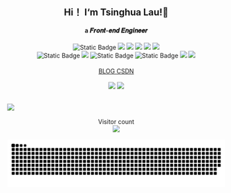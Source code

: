 ## <div align="center">Hi！ I‘m Tsinghua Lau!👋 </div>

#### <div align="center">a 𝑭𝒓𝒐𝒏𝒕-𝒆𝒏𝒅 𝑬𝒏𝒈𝒊𝒏𝒆𝒆𝒓</div>

<div align="center">
 <img alt="Static Badge" src="https://img.shields.io/badge/unocss-%2398c032?logo=unocss">
  <img src="https://img.shields.io/badge/-JavaScript-f6da1c?style=flat&logo=javascript&logoColor=white">
  <img src="https://img.shields.io/badge/-TypeScript-2b6dbf?style=flat&logo=typescript&logoColor=white">
  <img src="https://img.shields.io/badge/-Vue-46b882?style=flat&logo=vue.js&logoColor=white">
  <img src="https://img.shields.io/badge/-React-00b4ce?style=flat&logo=react&logoColor=white">
  <img src="https://img.shields.io/badge/-Node.js-3C873A?style=flat&logo=Node.js&logoColor=white">
</div>
<div align="center">
  <img alt="Static Badge" src="https://img.shields.io/badge/Gulp-%234ca286?logo=gulp">
  <img src="https://img.shields.io/badge/-Webpack-%232C3A42?style=flat-square&logo=webpack">
  <img alt="Static Badge" src="https://img.shields.io/badge/Vite-%23212122?logo=vite">
  <img alt="Static Badge" src="https://img.shields.io/badge/Vtest-%235e2cb0?logo=vitest">
  <img src="https://img.shields.io/badge/-Git-ee462c?style=flat&logo=git&logoColor=white">
  <img src="https://img.shields.io/badge/-ESLint-%234B32C3?style=flat-square&logo=eslint">
</div>

#### 
<div align="center">
<a href="https://tsinghua-lau.github.io/forDocs/" target="_blank"> BLOG </a>
<a href="https://blog.csdn.net/gentleman_hua" target="_blank"> CSDN </a>
</div>

<br/>

<div align="center">
     <img align="" height="137px" src="https://github-readme-stats.vercel.app/api?username=tsinghua-lau&hide_title=true&hide_border=true&show_icons=true&include_all_commits=true&line_height=21&bg_color=0,EC6C6C,FFD479,FFFC79,73FA79&theme=graywhite" />
     <img align="" height="137px" src="https://github-readme-stats.vercel.app/api/top-langs/?username=tsinghua-lau&hide_title=true&hide_border=true&layout=compact&bg_color=0,73FA79,73FDFF,D783FF&theme=graywhite&locale=cn&card_width=240" />
</div >


<br/>

![](https://activity-graph.herokuapp.com/graph?username=tsinghua-lau&theme=vue)
<p align="center"> 
  Visitor count<br>
  <img src="https://profile-counter.glitch.me/tsinghua-lau/count.svg" />
</p>

<div align="center">
<picture>
  <source media="(prefers-color-scheme: dark)" srcset="https://raw.githubusercontent.com/tsinghua-lau/tsinghua-lau/output/github-contribution-grid-snake-dark.svg">
  <source media="(prefers-color-scheme: light)" srcset="https://raw.githubusercontent.com/tsinghua-lau/tsinghua-lau/output/github-contribution-grid-snake.svg">
  <img alt="github contribution grid snake animation" src="https://raw.githubusercontent.com/tsinghua-lau/tsinghua-lau/output/github-contribution-grid-snake.svg">
</picture>
</div>
